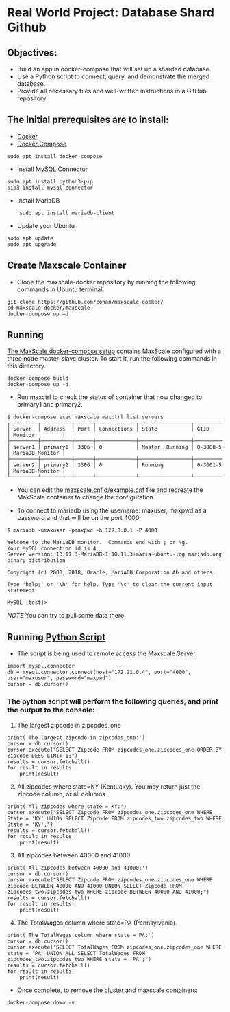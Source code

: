 # Real World Project: Database Shard Github

## Objectives:
* Build an app in docker-compose that will set up a sharded database.
* Use a Python script to connect, query, and demonstrate the merged database.
* Provide all necessary files and well-written instructions in a GitHub repository

## The initial prerequisites are to install:
* [Docker](https://docs.docker.com/engine/install/ubuntu/)
* [Docker Compose](https://www.digitalocean.com/community/tutorials/how-to-install-and-use-docker-compose-on-ubuntu-22-04)
```
sudo apt install docker-compose
```
* Install MySQL Connector
```
sudo apt install python3-pip
pip3 install mysql-connector
```
* Install MariaDB
```
    sudo apt install mariadb-client
```
* Update your Ubuntu
```
sudo apt update
sudo apt upgrade
```

## Create Maxscale Container
* Clone the maxscale-docker repository by running the following commands in Ubuntu terminal:
```
git clone https://github.com/zohan/maxscale-docker/
cd maxscale-docker/maxscale
docker-compose up –d
```

## Running
[The MaxScale docker-compose setup](./docker-compose.yml) contains MaxScale
configured with a three node master-slave cluster. To start it, run the
following commands in this directory.

```
docker-compose build
docker-compose up -d
```
* Run maxctrl to check the status of container that now changed to primary1 and primary2.
```
$ docker-compose exec maxscale maxctrl list servers
┌─────────┬──────────┬──────┬─────────────┬─────────────────┬──────────┬─────────────────┐
│ Server  │ Address  │ Port │ Connections │ State           │ GTID     │ Monitor         │
├─────────┼──────────┼──────┼─────────────┼─────────────────┼──────────┼─────────────────┤
│ server1 │ primary1 │ 3306 │ 0           │ Master, Running │ 0-3000-5 │ MariaDB-Monitor │
├─────────┼──────────┼──────┼─────────────┼─────────────────┼──────────┼─────────────────┤
│ server2 │ primary2 │ 3306 │ 0           │ Running         │ 0-3001-5 │ MariaDB-Monitor │
└─────────┴──────────┴──────┴─────────────┴─────────────────┴──────────┴─────────────────┘
```
* You can edit the [maxscale.cnf.d/example.cnf](https://github.com/BASHAR7A7/maxscale-docker/blob/master/maxscale/maxscale.cnf.d/example.cnf)
file and recreate the MaxScale container to change the configuration.

* To connect to mariadb using the username: maxuser, maxpwd as a password and that will be on the port 4000:
```
$ mariadb -umaxuser -pmaxpwd -h 127.0.0.1 -P 4000

Welcome to the MariaDB monitor.  Commands end with ; or \g.
Your MySQL connection id is 4
Server version: 10.11.3-MariaDB-1:10.11.3+maria~ubuntu-log mariadb.org binary distribution

Copyright (c) 2000, 2018, Oracle, MariaDB Corporation Ab and others.

Type 'help;' or '\h' for help. Type '\c' to clear the current input statement.

MySQL [test]>
```
*NOTE* You can try to pull some data there.

## Running [Python Script](https://github.com/BASHAR7A7/maxscale-docker/blob/master/maxscale/sharding.py)
* The script is being used to remote access the Maxscale Server.
```
import mysql.connector
db = mysql.connector.connect(host="172.21.0.4", port="4000", user="maxuser", password="maxpwd")
cursor = db.cursor()
```
### The python script will perform the following queries, and print the output to the console:

1. The largest zipcode in zipcodes_one
```
print('The largest zipcode in zipcodes_one:')
cursor = db.cursor()
cursor.execute("SELECT Zipcode FROM zipcodes_one.zipcodes_one ORDER BY Zipcode DESC LIMIT 1;")
results = cursor.fetchall()
for result in results:
    print(result)
```
2. All zipcodes where state=KY (Kentucky). You may return just the zipcode column, or all columns.
```
print('All zipcodes where state = KY:')
cursor.execute("SELECT Zipcode FROM zipcodes_one.zipcodes_one WHERE State = 'KY' UNION SELECT Zipcode FROM zipcodes_two.zipcodes_two WHERE State = 'KY';")
results = cursor.fetchall()
for result in results:
    print(result)
```
3. All zipcodes between 40000 and 41000.
```
print('All zipcodes between 40000 and 41000:')
cursor = db.cursor()
cursor.execute("SELECT Zipcode FROM zipcodes_one.zipcodes_one WHERE zipcode BETWEEN 40000 AND 41000 UNION SELECT Zipcode FROM zipcodes_two.zipcodes_two WHERE zipcode BETWEEN 40000 AND 41000;")
results = cursor.fetchall()
for result in results:
    print(result)
```
4. The TotalWages column where state=PA (Pennsylvania).
```
print('The TotalWages column where state = PA:')
cursor = db.cursor()
cursor.execute("SELECT TotalWages FROM zipcodes_one.zipcodes_one WHERE state = 'PA' UNION ALL SELECT TotalWages FROM zipcodes_two.zipcodes_two WHERE state = 'PA';")
results = cursor.fetchall()
for result in results:
    print(result)
```
* Once complete, to remove the cluster and maxscale containers:
```
docker-compose down -v
```
